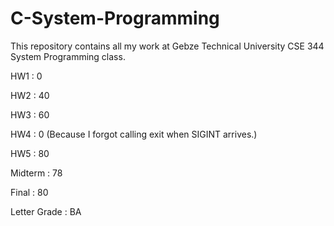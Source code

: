 # C-System-Programming
This repository contains all my work at Gebze Technical University CSE 344 System Programming class.

HW1 : 0

HW2 : 40

HW3 : 60

HW4 : 0 (Because I forgot calling exit when SIGINT arrives.)

HW5 : 80

Midterm : 78

Final : 80

Letter Grade : BA
